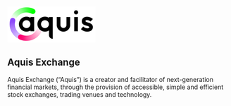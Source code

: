 [![Aquis](https://github.com/Open-Markets-Initiative/Directory/blob/main/Organizations/Aquis/Images/Logo.png)](https://www.aquis.eu)

## Aquis Exchange

Aquis Exchange (“Aquis”) is a creator and facilitator of next-generation financial markets, through the provision of accessible, simple and efficient stock exchanges, trading venues and technology. 